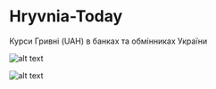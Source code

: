 # Hryvnia-Today
Курси Гривні (UAH) в банках та обмінниках України

![alt text](https://pp.userapi.com/c845520/v845520657/b89fd/S-yKFTyxOT4.jpg)

![alt text](https://pp.userapi.com/c845520/v845520657/b8a07/9bz9h36CpMo.jpg)
